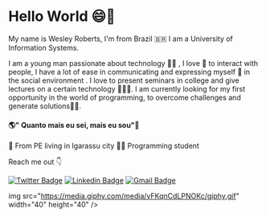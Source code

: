 
# Hello World 😄👋
My name is Wesley Roberts, I'm from Brazil 🇧🇷 I am a University of Information Systems.

I am a young man passionate about technology 👨‍💻 , I love 🥰 to interact with people, I have a lot of ease in communicating and expressing myself 🕺 in the social environment . I love to present seminars in college and give lectures on a certain technology 👨‍🏫🎤. I am currently looking for my first opportunity in the world of programming, to overcome challenges and generate solutions🧑‍🚀.


#### **🌎" Quanto mais eu sei, mais eu sou"🧠**

📍 From PE living in Igarassu city
👨‍🎓 Programming student

Reach me out 👇

[![Twitter Badge](https://img.shields.io/badge/-@wesleyroberts_oficial-6633cc?style=flat-square&labelColor=6633cc&logo=Instagram&logoColor=white&link=https://instagram.com/wesleyroberts_oficial?igshid=1oxavoi5v5igd)](https://instagram.com/wesleyroberts_oficial?igshid=1oxavoi5v5igd) 
[![Linkedin Badge](https://img.shields.io/badge/-Wesley%20Roberts-6633cc?style=flat-square&logo=Linkedin&logoColor=white&link=https://www.linkedin.com/in/wesley-roberts-9714a7189/)](https://www.linkedin.com/in/wesley-roberts-9714a7189/) 
[![Gmail Badge](https://img.shields.io/badge/-wesleyroberts.office@gmail.com-6633cc?style=flat-square&logo=Gmail&logoColor=white&link=mailto:diego.schell.f@gmail.com)](mailto:wesleyroberts.office@gmail.com)

img src="https://media.giphy.com/media/vFKqnCdLPNOKc/giphy.gif" width="40" height="40" />
